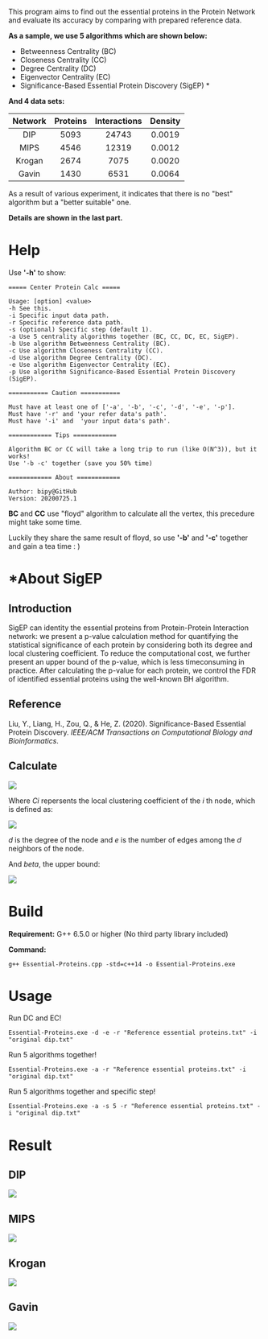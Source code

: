 

This program aims to find out the essential proteins in the Protein Network and evaluate its accuracy by comparing with prepared reference data.

**As a sample, we use 5 algorithms which are shown below:**

- Betweenness Centrality (BC)
- Closeness Centrality (CC)
- Degree Centrality (DC)
- Eigenvector Centrality (EC)
- Significance-Based Essential Protein Discovery (SigEP) \*

**And 4 data sets:**

| Network | Proteins | Interactions | Density |
| :-----: | :------: | :----------: | :-----: |
|   DIP   |   5093   |    24743     | 0.0019  |
|  MIPS   |   4546   |    12319     | 0.0012  |
| Krogan  |   2674   |     7075     | 0.0020  |
|  Gavin  |   1430   |     6531     | 0.0064  |

As a result of various experiment, it indicates that there is no "best" algorithm but a "better suitable" one.

**Details are shown in the last part.**

# Help

Use **'-h'** to show:

```
===== Center Protein Calc =====

Usage: [option] <value>
-h See this.
-i Specific input data path.
-r Specific reference data path.
-s (optional) Specific step (default 1).
-a Use 5 centrality algorithms together (BC, CC, DC, EC, SigEP).
-b Use algorithm Betweenness Centrality (BC).
-c Use algorithm Closeness Centrality (CC).
-d Use algorithm Degree Centrality (DC).
-e Use algorithm Eigenvector Centrality (EC).
-p Use algorithm Significance-Based Essential Protein Discovery (SigEP).

=========== Caution ===========

Must have at least one of ['-a', '-b', '-c', '-d', '-e', '-p'].
Must have '-r' and 'your refer data's path'.
Must have '-i' and  'your input data's path'.

============ Tips ============

Algorithm BC or CC will take a long trip to run (like O(N^3)), but it works!
Use '-b -c' together (save you 50% time)

============ About ============

Author: bipy@GitHub
Version: 20200725.1
```

**BC** and **CC** use "floyd" algorithm to calculate all the vertex, this precedure might take some time.

Luckily they share the same result of floyd, so use **'-b'** and **'-c'** together and gain a tea time : )

# \*About SigEP

## Introduction

SigEP can identity the essential proteins from Protein-Protein Interaction network: we present a p-value calculation method for quantifying the statistical significance of each protein by considering both its degree and local clustering coefficient. To reduce the computational cost, we further present an upper bound of the p-value, which is less timeconsuming in practice. After calculating the p-value for each protein, we control the FDR of identified essential proteins using the well-known BH algorithm.

## Reference

Liu, Y., Liang, H., Zou, Q., & He, Z. (2020). Significance-Based Essential Protein Discovery. *IEEE/ACM Transactions on Computational Biology and Bioinformatics*.

## Calculate

![](assets/p.png)

Where *Ci* repersents the local clustering coefficient of the *i* th node, which is defined as:

![](assets/c.png)

*d* is the degree of the node and *e* is the  number of edges among the *d* neighbors of the node.

And *beta*, the upper bound:

![](assets/beta.png)

# Build

**Requirement:** G++ 6.5.0 or higher (No third party library included)

**Command:**

```shell
g++ Essential-Proteins.cpp -std=c++14 -o Essential-Proteins.exe
```

# Usage

Run DC and EC!

```shell
Essential-Proteins.exe -d -e -r "Reference essential proteins.txt" -i "original dip.txt"
```

Run 5 algorithms together!

```shell
Essential-Proteins.exe -a -r "Reference essential proteins.txt" -i "original dip.txt"
```

Run 5 algorithms together and specific step!

```shell
Essential-Proteins.exe -a -s 5 -r "Reference essential proteins.txt" -i "original dip.txt"
```

# Result

## DIP

![](assets/DIP.png)

## MIPS

![](assets/MIPS.png)

## Krogan

![](assets/Krogan.png)

## Gavin

![](assets/Gavin.png)